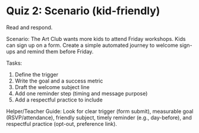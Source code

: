 # Quiz 2: Scenario (kid-friendly)

Read and respond.

Scenario: The Art Club wants more kids to attend Friday workshops. Kids can sign up on a form. Create a simple automated journey to welcome sign-ups and remind them before Friday.

Tasks:
1) Define the trigger
2) Write the goal and a success metric
3) Draft the welcome subject line
4) Add one reminder step (timing and message purpose)
5) Add a respectful practice to include

Helper/Teacher Guide: Look for clear trigger (form submit), measurable goal (RSVP/attendance), friendly subject, timely reminder (e.g., day-before), and respectful practice (opt-out, preference link).


